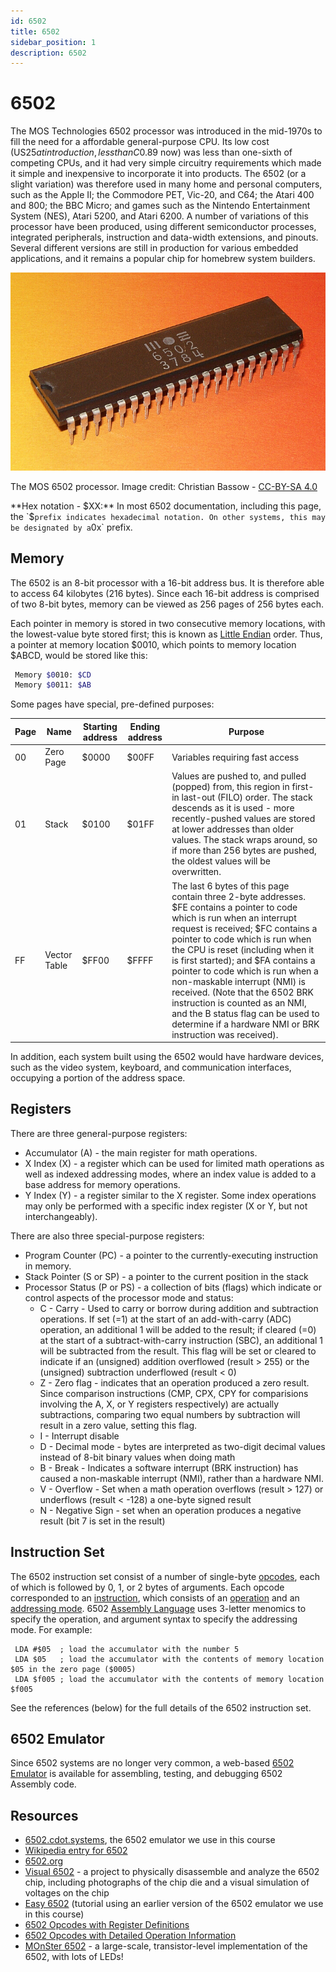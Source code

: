 ```yaml
---
id: 6502
title: 6502
sidebar_position: 1
description: 6502
---
```


# 6502

The MOS Technologies 6502 processor was introduced in the mid-1970s to fill the need for a affordable general-purpose CPU. Its low cost (US$25 at introduction, less than C$0.89 now) was less than one-sixth of competing CPUs, and it had very simple circuitry requirements which made it simple and inexpensive to incorporate it into products. The 6502 (or a slight variation) was therefore used in many home and personal computers, such as the Apple II; the Commodore PET, Vic-20, and C64; the Atari 400 and 800; the BBC Micro; and games such as the Nintendo Entertainment System (NES), Atari 5200, and Atari 6200. A number of variations of this processor have been produced, using different semiconductor processes, integrated peripherals, instruction and data-width extensions, and pinouts. Several different versions are still in production for various embedded applications, and it remains a popular chip for homebrew system builders.

![MOS 6502 Processor](/img/MOS_6502_1.jpg)

The MOS 6502 processor. Image credit: Christian Bassow - [CC-BY-SA 4.0](https://creativecommons.org/licenses/by-sa/4.0)

**Hex notation - $XX:** In most 6502 documentation, including this page, the `$` prefix indicates hexadecimal notation. On other systems, this may be designated by a `0x` prefix.

## Memory

The 6502 is an 8-bit processor with a 16-bit address bus. It is therefore able to access 64 kilobytes (216 bytes). Since each 16-bit address is comprised of two 8-bit bytes, memory can be viewed as 256 pages of 256 bytes each.

Each pointer in memory is stored in two consecutive memory locations, with the lowest-value byte stored first; this is known as [Little Endian](/E-ComputerArchitecture/endian.md#little-endian) order. Thus, a pointer at memory location $0010, which points to memory location $ABCD, would be stored like this:

```bash
 Memory $0010: $CD
 Memory $0011: $AB
```

Some pages have special, pre-defined purposes:

| Page	| Name	| Starting address	| Ending address	| Purpose |
| --- | --- | --- | --- | --- |
| 00	| Zero Page	| $0000	| $00FF	| Variables requiring fast access |
| 01	| Stack	| $0100	| $01FF	| Values are pushed to, and pulled (popped) from, this region in first-in last-out (FILO) order. The stack descends as it is used - more recently-pushed values are stored at lower addresses than older values. The stack wraps around, so if more than 256 bytes are pushed, the oldest values will be overwritten. |
| FF	| Vector Table	| $FF00	| $FFFF	| The last 6 bytes of this page contain three 2-byte addresses. $FE contains a pointer to code which is run when an interrupt request is received; $FC contains a pointer to code which is run when the CPU is reset (including when it is first started); and $FA contains a pointer to code which is run when a non-maskable interrupt (NMI) is received. (Note that the 6502 BRK instruction is counted as an NMI, and the B status flag can be used to determine if a hardware NMI or BRK instruction was received). |

In addition, each system built using the 6502 would have hardware devices, such as the video system, keyboard, and communication interfaces, occupying a portion of the address space.

## Registers

There are three general-purpose registers:

- Accumulator (A) - the main register for math operations.
- X Index (X) - a register which can be used for limited math operations as well as indexed addressing modes, where an index value is added to a base address for memory operations.
- Y Index (Y) - a register similar to the X register. Some index operations may only be performed with a specific index register (X or Y, but not interchangeably).

There are also three special-purpose registers:

- Program Counter (PC) - a pointer to the currently-executing instruction in memory.
- Stack Pointer (S or SP) - a pointer to the current position in the stack
- Processor Status (P or PS) - a collection of bits (flags) which indicate or control aspects of the processor mode and status:
    - C - Carry - Used to carry or borrow during addition and subtraction operations. If set (=1) at the start of an add-with-carry (ADC) operation, an additional 1 will be added to the result; if cleared (=0) at the start of a subtract-with-carry instruction (SBC), an additional 1 will be subtracted from the result. This flag will be set or cleared to indicate if an (unsigned) addition overflowed (result \> 255) or the (unsigned) subtraction underflowed (result < 0)
    - Z - Zero flag - indicates that an operation produced a zero result. Since comparison instructions (CMP, CPX, CPY for comparisions involving the A, X, or Y registers respectively) are actually subtractions, comparing two equal numbers by subtraction will result in a zero value, setting this flag.
    - I - Interrupt disable
    - D - Decimal mode - bytes are interpreted as two-digit decimal values instead of 8-bit binary values when doing math
    - B - Break - Indicates a software interrupt (BRK instruction) has caused a non-maskable interrupt (NMI), rather than a hardware NMI.
    - V - Overflow - Set when a math operation overflows (result \> 127) or underflows (result < -128) a one-byte signed result
    - N - Negative Sign - set when an operation produces a negative result (bit 7 is set in the result)
 
## Instruction Set

The 6502 instruction set consist of a number of single-byte [opcodes](/E-ComputerArchitecture/opcode.md), each of which is followed by 0, 1, or 2 bytes of arguments. Each opcode corresponded to an [instruction](/E-ComputerArchitecture/instruction.md), which consists of an [operation](/E-ComputerArchitecture/operation.md) and an [addressing mode](/E-ComputerArchitecture/addressing-mode.md). 6502 [Assembly Language](/F-AssemblyLanguage/assembly-language.md) uses 3-letter menomics to specify the operation, and argument syntax to specify the addressing mode. For example:

```text
 LDA #$05  ; load the accumulator with the number 5
 LDA $05   ; load the accumulator with the contents of memory location $05 in the zero page ($0005)
 LDA $f005 ; load the accumulator with the contents of memory location $f005
```

See the references (below) for the full details of the 6502 instruction set.

## 6502 Emulator

Since 6502 systems are no longer very common, a web-based [6502 Emulator](./6502-emulator.md) is available for assembling, testing, and debugging 6502 Assembly code.

## Resources

- [6502.cdot.systems](http://6502.cdot.systems/), the 6502 emulator we use in this course
- [Wikipedia entry for 6502](https://en.wikipedia.org/wiki/MOS_Technology_6502)
- [6502.org](http://6502.org/)
- [Visual 6502](http://www.visual6502.org/) - a project to physically disassemble and analyze the 6502 chip, including photographs of the chip die and a visual simulation of voltages on the chip
- [Easy 6502](https://skilldrick.github.io/easy6502/) (tutorial using an earlier version of the 6502 emulator we use in this course)
- [6502 Opcodes with Register Definitions](http://www.6502.org/tutorials/6502opcodes.html)
- [6502 Opcodes with Detailed Operation Information](https://www.masswerk.at/6502/6502_instruction_set.html)
- [MOnSter 6502](https://monster6502.com/) - a large-scale, transistor-level implementation of the 6502, with lots of LEDs!
